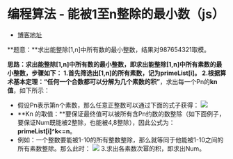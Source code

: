 # 编程算法 - 能被1至n整除的最小数（js）

- [博客地址](https://www.jianshu.com/p/0b0216bca657)

**题意：**求出能整除[1,n]中所有数的最小整数，结果对987654321取模。

**思路：**求出能整除[1,n]中所有数的最小整数，即求出能整除[1,n]中所有素数的最小整数，步骤如下：
1.首先筛选出[1,n]的所有素数，记为primeList[i]。
2.根据**算术基本定理：“任何一个合数都可以分解为几个素数的积”**，求出每一个Pn的**kn值**，如下所示：
- 假设Pn表示第n个素数，那么任意正整数可以通过下面的式子获得：
![](https://upload-images.jianshu.io/upload_images/6991256-2372af4e5b5013f1.png?imageMogr2/auto-orient/strip%7CimageView2/2/w/1240)
- **Kn 的取值：**要保证最终值可以被所有含Pn约数的数整除（如下面例子，要保证Num既能被2整除，也能被4,8整除），因此公式为：**primeList[i]^k<=n**。
- 例如：一个整数要能被1-10的所有整数整除，那么就等同于他能被1-10之间的所有素数整除。那么此时：
![](https://upload-images.jianshu.io/upload_images/6991256-562b43f9b6e6bba0.png?imageMogr2/auto-orient/strip%7CimageView2/2/w/1240)
3.求出各素数次幂的积，即求出Num。